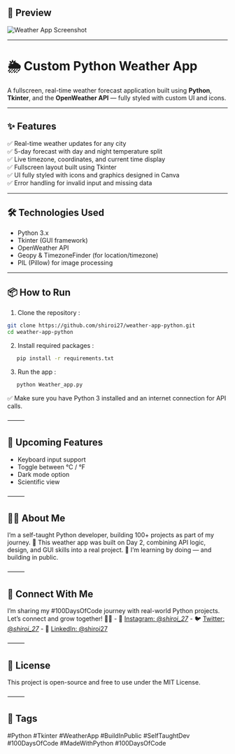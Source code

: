 
## 📸 Preview
![Weather App Screenshot](https://github.com/user-attachments/assets/43b27e46-579b-4259-b289-20af07c84c18)

---

# 🌦️ Custom Python Weather App

A fullscreen, real-time weather forecast application built using **Python**, **Tkinter**, and the **OpenWeather API** — fully styled with custom UI and icons.

---

## ✨ Features

✅ Real-time weather updates for any city  
✅ 5-day forecast with day and night temperature split  
✅ Live timezone, coordinates, and current time display  
✅ Fullscreen layout built using Tkinter  
✅ UI fully styled with icons and graphics designed in Canva  
✅ Error handling for invalid input and missing data

---

## 🛠️ Technologies Used
- Python 3.x
- Tkinter (GUI framework)
- OpenWeather API
- Geopy & TimezoneFinder (for location/timezone)
- PIL (Pillow) for image processing

---

## 📦 How to Run

1. Clone the repository :
   
```bash
git clone https://github.com/shiroi27/weather-app-python.git
cd weather-app-python
```

2. Install required packages :
   
```bash
   pip install -r requirements.txt
```
3. Run the app :
 
```bash
   python Weather_app.py
```
✅ Make sure you have Python 3 installed and an internet connection for API calls.

⸻

## 🔮 Upcoming Features
- Keyboard input support
- Toggle between °C / °F
- Dark mode option
- Scientific view

⸻

## 👨‍💻 About Me

I’m a self-taught Python developer, building 100+ projects as part of my journey. 🚀 This weather app was built on Day 2, combining API logic, design, and GUI skills into a real project.
🧠 I’m learning by doing — and building in public.
 
⸻

## 🤝 Connect With Me

I’m sharing my #100DaysOfCode journey with real-world Python projects.  
Let’s connect and grow together! 🌱✨
            - 📸 [Instagram: @_shiroi_27_](https://instagram.com/_shiroi_27_)
            - 🐦 [Twitter: @_shiroi_27_](https://twitter.com/_shiroi_27_)
            - 💼 [LinkedIn: @shiroi27](https://linkedin.com/in/shiroi27)

⸻

## 📜 License

This project is open-source and free to use under the MIT License.

⸻

## 📌 Tags

#Python #Tkinter #WeatherApp #BuildInPublic #SelfTaughtDev #100DaysOfCode #MadeWithPython #100DaysOfCode
